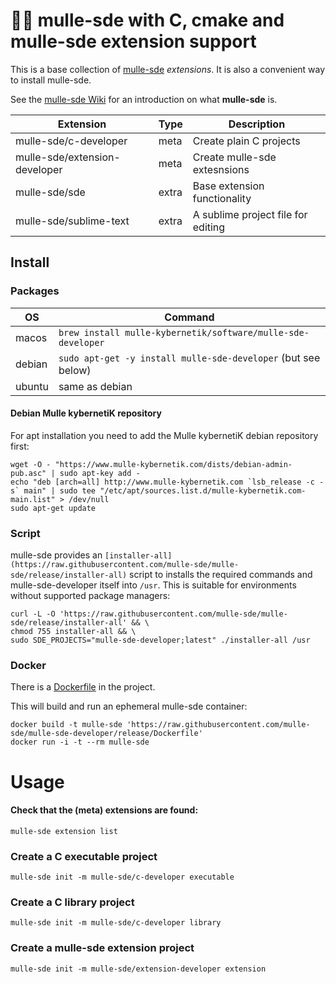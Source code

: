 # 🏋🏼 mulle-sde with C, cmake and mulle-sde extension support


This is a base collection of [mulle-sde](//github.com/mulle-sde/mulle-sde)
*extensions*. It is also a convenient way to install mulle-sde.

See the [mulle-sde Wiki](https://github.com/mulle-sde/mulle-sde/wiki) for
an introduction on what **mulle-sde** is.


Extension                      | Type      | Description
-------------------------------|-----------|-----------------------------------
mulle-sde/c-developer          | meta      | Create plain C projects
mulle-sde/extension-developer  | meta      | Create mulle-sde extesnsions
mulle-sde/sde                  | extra     | Base extension functionality
mulle-sde/sublime-text         | extra     | A sublime project file for editing


## Install

### Packages

OS      | Command
--------|------------------------------------
macos   | `brew install mulle-kybernetik/software/mulle-sde-developer`
debian  | `sudo apt-get -y install mulle-sde-developer` (but see below)
ubuntu  | same as debian


#### Debian Mulle kybernetiK repository

For apt installation you need to add the Mulle kybernetiK debian repository
first:

```
wget -O - "https://www.mulle-kybernetik.com/dists/debian-admin-pub.asc" | sudo apt-key add -
echo "deb [arch=all] http://www.mulle-kybernetik.com `lsb_release -c -s` main" | sudo tee "/etc/apt/sources.list.d/mulle-kybernetik.com-main.list" > /dev/null
sudo apt-get update
```


### Script

mulle-sde provides an `[installer-all](https://raw.githubusercontent.com/mulle-sde/mulle-sde/release/installer-all)` script to installs the required commands and mulle-sde-developer itself into `/usr`.
This is suitable for environments without supported package managers:

```
curl -L -O 'https://raw.githubusercontent.com/mulle-sde/mulle-sde/release/installer-all' && \
chmod 755 installer-all && \
sudo SDE_PROJECTS="mulle-sde-developer;latest" ./installer-all /usr
```

### Docker

There is a [Dockerfile](https://raw.githubusercontent.com/mulle-sde/mulle-sde-developer/release/Dockerfile) in the project.

This will build and run an ephemeral mulle-sde container:

```
docker build -t mulle-sde 'https://raw.githubusercontent.com/mulle-sde/mulle-sde-developer/release/Dockerfile'
docker run -i -t --rm mulle-sde
```


# Usage

#### Check that the (meta) extensions are found:

```
mulle-sde extension list
```

### Create a C executable project

```
mulle-sde init -m mulle-sde/c-developer executable
```

### Create a C library project

```
mulle-sde init -m mulle-sde/c-developer library
```


### Create a mulle-sde extension project

```
mulle-sde init -m mulle-sde/extension-developer extension
```


